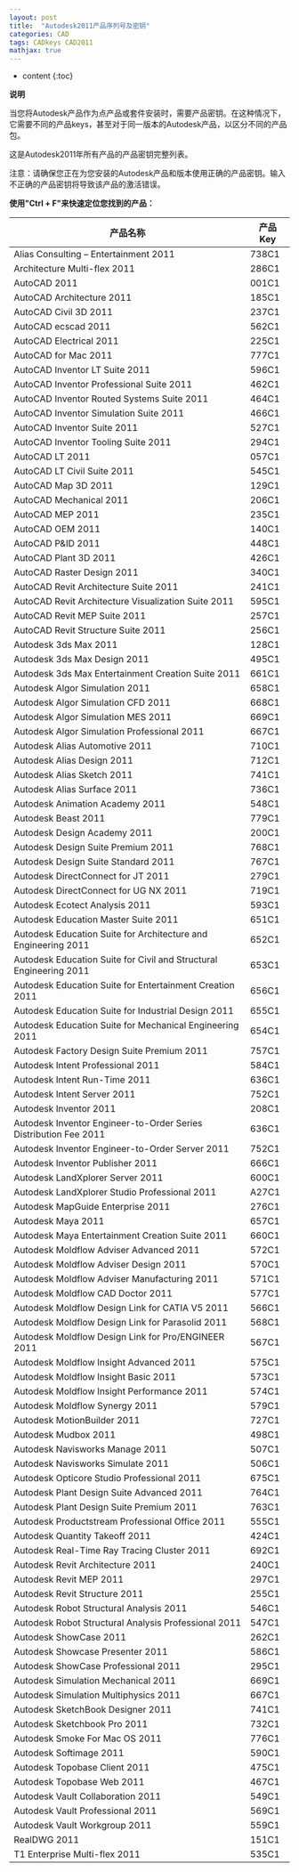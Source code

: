 ```yaml
---
layout: post
title:  "Autodesk2011产品序列号及密钥"
categories: CAD
tags: CADkeys CAD2011
mathjax: true
---
```


* content
{:toc}


<strong> 说明 </strong>

当您将Autodesk产品作为点产品或套件安装时，需要产品密钥。在这种情况下，它需要不同的产品keys，甚至对于同一版本的Autodesk产品，以区分不同的产品包。


这是Autodesk2011年所有产品的产品密钥完整列表。

注意：请确保您正在为您安装的Autodesk产品和版本使用正确的产品密钥。输入不正确的产品密钥将导致该产品的激活错误。

<strong> 使用"Ctrl + F"来快速定位您找到的产品：</strong>

|<strong>产品名称</strong>|<strong>产品 Key</strong>|
|---|---|
|Alias Consulting – Entertainment 2011|	738C1|
|Architecture Multi-flex 2011|	286C1|
|AutoCAD 2011|	001C1|
|AutoCAD Architecture 2011|	185C1|
|AutoCAD Civil 3D 2011|	237C1|
|AutoCAD ecscad 2011|	562C1|
|AutoCAD Electrical 2011|	225C1|
|AutoCAD for Mac 2011|	777C1|
|AutoCAD Inventor LT Suite 2011|	596C1|
|AutoCAD Inventor Professional Suite 2011|	462C1|
|AutoCAD Inventor Routed Systems Suite 2011|	464C1|
|AutoCAD Inventor Simulation Suite 2011|	466C1|
|AutoCAD Inventor Suite 2011|	527C1|
|AutoCAD Inventor Tooling Suite 2011|	294C1|
|AutoCAD LT 2011|	057C1|
|AutoCAD LT Civil Suite 2011|	545C1|
|AutoCAD Map 3D 2011|	129C1|
|AutoCAD Mechanical 2011|	206C1|
|AutoCAD MEP 2011|	235C1|
|AutoCAD OEM 2011|	140C1|
|AutoCAD P&ID 2011|	448C1|
|AutoCAD Plant 3D 2011|	426C1|
|AutoCAD Raster Design 2011|	340C1|
|AutoCAD Revit Architecture Suite 2011|	241C1|
|AutoCAD Revit Architecture Visualization Suite 2011|	595C1|
|AutoCAD Revit MEP Suite 2011|	257C1|
|AutoCAD Revit Structure Suite 2011|	256C1|
|Autodesk  3ds Max 2011|	128C1|
|Autodesk  3ds Max Design 2011|	495C1|
|Autodesk  3ds Max Entertainment Creation Suite 2011|	661C1|
|Autodesk  Algor Simulation 2011|	658C1|
|Autodesk  Algor Simulation CFD 2011|	668C1|
|Autodesk  Algor Simulation MES 2011|	669C1|
|Autodesk  Algor Simulation Professional 2011|	667C1|
|Autodesk  Alias Automotive 2011|	710C1|
|Autodesk  Alias Design 2011|	712C1|
|Autodesk  Alias Sketch 2011|	741C1|
|Autodesk  Alias Surface 2011|	736C1|
|Autodesk  Animation Academy 2011|	548C1|
|Autodesk  Beast 2011|	779C1|
|Autodesk  Design Academy 2011|	200C1|
|Autodesk  Design Suite Premium 2011|	768C1|
|Autodesk  Design Suite Standard 2011|	767C1|
|Autodesk  DirectConnect for JT 2011|	279C1|
|Autodesk  DirectConnect for UG NX 2011|	719C1|
|Autodesk  Ecotect Analysis 2011|	593C1|
|Autodesk  Education Master Suite 2011|	651C1|
|Autodesk  Education Suite for Architecture and Engineering 2011|	652C1|
|Autodesk  Education Suite for Civil and Structural Engineering 2011|	653C1|
|Autodesk  Education Suite for Entertainment Creation 2011|	656C1|
|Autodesk  Education Suite for Industrial Design 2011|	655C1|	
|Autodesk  Education Suite for Mechanical Engineering 2011|	654C1|
|Autodesk  Factory Design Suite Premium 2011|	757C1|
|Autodesk  Intent Professional 2011|	584C1|
|Autodesk  Intent Run-Time 2011|	636C1|
|Autodesk  Intent Server 2011|	752C1|
|Autodesk  Inventor 2011|	208C1|
|Autodesk  Inventor Engineer-to-Order Series Distribution Fee 2011|	636C1|
|Autodesk  Inventor Engineer-to-Order Server 2011|	752C1|
|Autodesk  Inventor Publisher 2011|	666C1|
|Autodesk  LandXplorer Server 2011|	600C1|
|Autodesk  LandXplorer Studio Professional 2011|	A27C1|
|Autodesk  MapGuide Enterprise 2011|	276C1|
|Autodesk  Maya 2011|	657C1|
|Autodesk  Maya Entertainment Creation Suite 2011|	660C1|
|Autodesk  Moldflow Adviser Advanced 2011|	572C1|
|Autodesk  Moldflow Adviser Design 2011|	570C1|
|Autodesk  Moldflow Adviser Manufacturing 2011|	571C1|
|Autodesk  Moldflow CAD Doctor 2011|	577C1|
|Autodesk  Moldflow Design Link for CATIA V5 2011|	566C1|
|Autodesk  Moldflow Design Link for Parasolid 2011|	568C1|
|Autodesk  Moldflow Design Link for Pro/ENGINEER 2011|	567C1|
|Autodesk  Moldflow Insight Advanced 2011|	575C1|
|Autodesk  Moldflow Insight Basic 2011|	573C1|
|Autodesk  Moldflow Insight Performance 2011|	574C1|
|Autodesk  Moldflow Synergy 2011|	579C1|
|Autodesk  MotionBuilder 2011|	727C1|
|Autodesk  Mudbox 2011|	498C1|
|Autodesk  Navisworks Manage 2011|	507C1|
|Autodesk  Navisworks Simulate 2011|	506C1|
|Autodesk  Opticore Studio Professional 2011|	675C1|
|Autodesk  Plant Design Suite Advanced 2011|	764C1|
|Autodesk  Plant Design Suite Premium 2011|	763C1|
|Autodesk  Productstream Professional Office 2011|	555C1|
|Autodesk  Quantity Takeoff 2011|	424C1|
|Autodesk  Real-Time Ray Tracing Cluster 2011|	692C1|
|Autodesk  Revit Architecture 2011|	240C1|
|Autodesk  Revit MEP 2011|	297C1|
|Autodesk  Revit Structure 2011|	255C1|
|Autodesk  Robot Structural Analysis 2011|	546C1|
|Autodesk  Robot Structural Analysis Professional 2011|	547C1|
|Autodesk  ShowCase 2011|	262C1|
|Autodesk  Showcase Presenter 2011|	586C1|
|Autodesk  ShowCase Professional 2011|	295C1|
|Autodesk  Simulation Mechanical 2011|	669C1|
|Autodesk  Simulation Multiphysics 2011|	667C1|
|Autodesk  SketchBook Designer 2011|	741C1|
|Autodesk  Sketchbook Pro 2011|	732C1|
|Autodesk  Smoke For Mac OS 2011|	776C1|
|Autodesk  Softimage 2011|	590C1|
|Autodesk  Topobase Client 2011|	475C1|
|Autodesk  Topobase Web 2011|	467C1|
|Autodesk  Vault Collaboration 2011|	549C1|
|Autodesk  Vault Professional 2011|	569C1|
|Autodesk  Vault Workgroup 2011|	559C1|
|RealDWG 2011|	151C1|
|T1 Enterprise Multi-flex 2011|	535C1|